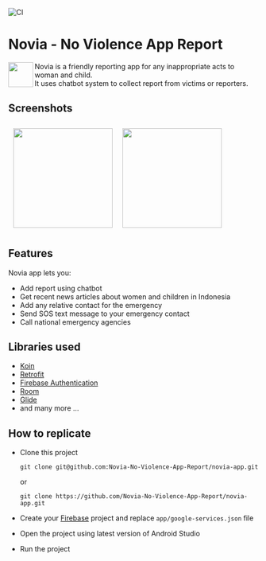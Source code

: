 ![CI](https://github.com/Novia-No-Violence-App-Report/app-novia/actions/workflows/file.yml/badge.svg)

# Novia - No Violence App Report

<img src="http://34.101.116.82/image/favicon.png" align="left"
width="50">

Novia is a friendly reporting app for any inappropriate acts to woman and child.
<br/>
It uses chatbot system to collect report from victims or reporters.

## Screenshots

[<img src="https://storage.googleapis.com/novia-files/screenshots/novia_home.png" align="left"
width="200"
    hspace="10" vspace="10">](/readme/Wallabag%20Article%20View.png)
[<img src="https://storage.googleapis.com/novia-files/screenshots/novia_chat.png" align="center"
width="200"
    hspace="10" vspace="10">](/readme/Wallabag%20Reading%20List.png)

## Features

Novia app lets you:
- Add report using chatbot
- Get recent news articles about women and children in Indonesia
- Add any relative contact for the emergency
- Send SOS text message to your emergency contact
- Call national emergency agencies

## Libraries used

- [Koin](https://insert-koin.io)
- [Retrofit](https://square.github.io/retrofit/)
- [Firebase Authentication](https://firebase.google.com/docs/auth)
- [Room](https://developer.android.com/jetpack/androidx/releases/room?hl=id)
- [Glide](https://github.com/bumptech/glide)
- and many more ...

## How to replicate

- Clone this project
  
  ```git clone git@github.com:Novia-No-Violence-App-Report/novia-app.git```
  
  or
  
  ```git clone https://github.com/Novia-No-Violence-App-Report/novia-app.git```
  
- Create your [Firebase](https://console.firebase.google.com) project and replace `app/google-services.json` file
- Open the project using latest version of Android Studio
- Run the project
